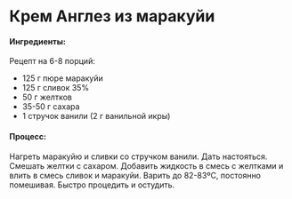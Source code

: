 # Крем Англез из маракуйи

#### Ингредиенты:
Рецепт на 6-8 порций:
* 125 г пюре маракуйи
* 125 г сливок 35%
* 50 г желтков
* 35-50 г сахара
* 1 стручок ванили (2 г ванильной икры)

#### Процесс:

Нагреть маракуйю и сливки со стручком ванили. Дать настояться. Смешать желтки с сахаром. Добавить жидкость в смесь с желтками и влить в смесь сливок и маракуйи. Варить до 82-83ºС, постоянно помешивая. Быстро процедить и остудить.
